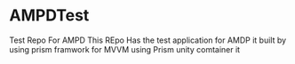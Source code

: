 # AMPDTest
Test Repo For AMPD 
This REpo Has the test application for AMDP it built by using prism  framwork for MVVM using Prism unity comtainer 
it 
